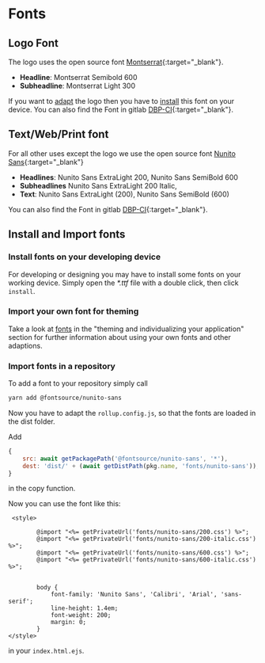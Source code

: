 # Fonts

## Logo Font
The logo uses the open source font [Montserrat](https://github.com/JulietaUla/Montserrat){:target="_blank"}.

- **Headline**: Montserrat Semibold 600
- **Subheadline**: Montserrat Light 300

If you want to [adapt](../logo/adaption) the logo then you have to [install](#install-fonts-on-your-developing-device) this font on your device.
You can also find the Font in gitlab [DBP-CI](https://gitlab.tugraz.at/dbp/dbp-ci/-/tree/main/fonts/Montserrat){:target="_blank"}.

## Text/Web/Print font
For all other uses except the logo we use the open source font [Nunito Sans](https://github.com/googlefonts/NunitoSans){:target="_blank"}

- **Headlines**: Nunito Sans ExtraLight 200, Nunito Sans SemiBold 600
- **Subheadlines** Nunito Sans ExtraLight 200 Italic,
- **Text**: Nunito Sans ExtraLight (200), Nunito Sans SemiBold (600)

You can also find the Font in gitlab [DBP-CI](https://gitlab.tugraz.at/dbp/dbp-ci/-/tree/main/fonts/Nunito_Sans){:target="_blank"}.

## Install and Import fonts

### Install fonts on your developing device
For developing or designing you may have to install some fonts on your working device.
Simply open the *\*.ttf* file with a double click, then click `install`.

### Import your own font for theming
Take a look at [fonts](../frontend/theming/#fonts) in the "theming and individualizing your application" section for further information about using your own fonts and other adaptions. 

### Import fonts in a repository

To add a font to your repository simply call
```bash
yarn add @fontsource/nunito-sans
 ```
Now you have to adapt the `rollup.config.js`, 
so that the fonts are loaded in the dist folder.

Add 
```js
{
    src: await getPackagePath('@fontsource/nunito-sans', '*'),
    dest: 'dist/' + (await getDistPath(pkg.name, 'fonts/nunito-sans')),
}
```
in the copy function.


Now you can use the font like this:

```ejs
 <style>

        @import "<%= getPrivateUrl('fonts/nunito-sans/200.css') %>";
        @import "<%= getPrivateUrl('fonts/nunito-sans/200-italic.css') %>";
        @import "<%= getPrivateUrl('fonts/nunito-sans/600.css') %>";
        @import "<%= getPrivateUrl('fonts/nunito-sans/600-italic.css') %>";


        body {
            font-family: 'Nunito Sans', 'Calibri', 'Arial', 'sans-serif';
            line-height: 1.4em;
            font-weight: 200;
            margin: 0;
        }
</style>
```
in your `index.html.ejs`.




